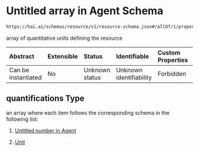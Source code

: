# Untitled array in Agent Schema

```txt
https://hai.ai/schemas/resource/v1/resource-schema.json#/allOf/1/properties/quantifications
```

array of quantitative units defining the resource

| Abstract            | Extensible | Status         | Identifiable            | Custom Properties | Additional Properties | Access Restrictions | Defined In                                                                                      |
| :------------------ | :--------- | :------------- | :---------------------- | :---------------- | :-------------------- | :------------------ | :---------------------------------------------------------------------------------------------- |
| Can be instantiated | No         | Unknown status | Unknown identifiability | Forbidden         | Allowed               | none                | [resource.schema.json\*](../../schemas/resource/v1/resource.schema.json "open original schema") |

## quantifications Type

an array where each item follows the corresponding schema in the following list:

1.  [Untitled number in Agent](resource-allof-1-properties-quantifications-items-items-0.md "check type definition")

2.  [Unit](unit.md "check type definition")
